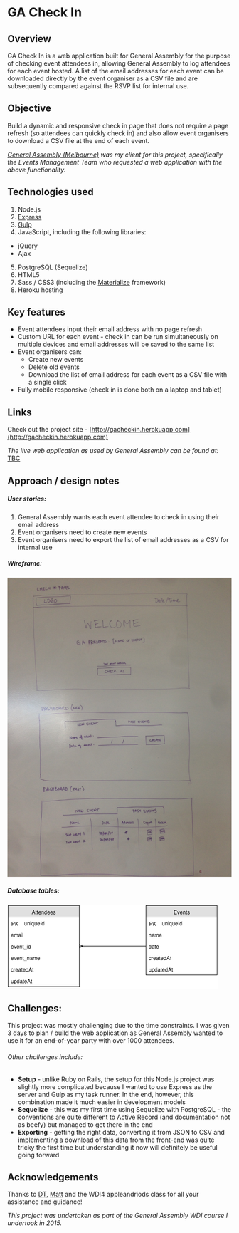 # GA Check In

## Overview

GA Check In is a web application built for General Assembly for the purpose of checking event attendees in, allowing General Assembly to log attendees for each event hosted. A list of the email addresses for each event can be downloaded directly by the event organiser as a CSV file and are subsequently compared against the RSVP list for internal use.

## Objective

Build a dynamic and responsive check in page that does not require a page refresh (so attendees can quickly check in) and also allow event organisers to download a CSV file at the end of each event.

*[General Assembly (Melbourne)](https://generalassemb.ly/melbourne) was my client for this project, specifically the Events Management Team who requested a web application with the above functionality.*

## Technologies used

1. Node.js
2. [Express](http://expressjs.com/en/index.html)
3. [Gulp](http://gulpjs.com)
4. JavaScript, including the following libraries:
  - jQuery
  - Ajax
5. PostgreSQL (Sequelize)
6. HTML5
7. Sass / CSS3 (including the [Materialize](http://materializecss.com/) framework)
8. Heroku hosting

## Key features

- Event attendees input their email address with no page refresh
- Custom URL for each event - check in can be run simultaneously on multiple devices and email addresses will be saved to the same list
- Event organisers can:
  - Create new events
  - Delete old events
  - Download the list of email address for each event as a CSV file with a single click
- Fully mobile responsive (check in is done both on a laptop and tablet)

## Links

Check out the project site - [http://gacheckin.herokuapp.com](http://gacheckin.herokuapp.com)

*The live web application as used by General Assembly can be found at:* [TBC](TBC)

## Approach / design notes

##### User stories:

1. General Assembly wants each event attendee to check in using their email address
2. Event organisers need to create new events
3. Event organisers need to export the list of email addresses as a CSV for internal use

##### Wireframe:

![Image of Wireframe](https://raw.githubusercontent.com/avielgoh/WDI-Project-5-GA-Check-In/master/public/planning/wireframe.jpg)

##### Database tables:

![Image of Database tables](https://raw.githubusercontent.com/avielgoh/WDI-Project-5-GA-Check-In/master/public/planning/db_tables.png)

## Challenges:

This project was mostly challenging due to the time constraints. I was given 3 days to plan / build the web application as General Assembly wanted to use it for an end-of-year party with over 1000 attendees.

###### Other challenges include:

- **Setup** - unlike Ruby on Rails, the setup for this Node.js project was slightly more complicated because I wanted to use Express as the server and Gulp as my task runner. In the end, however, this combination made it much easier in development models
- **Sequelize** - this was my first time using Sequelize with PostgreSQL - the conventions are quite different to Active Record (and documentation not as beefy) but managed to get there in the end
- **Exporting** - getting the right data, converting it from JSON to CSV and implementing a download of this data from the front-end was quite tricky the first time but understanding it now will definitely be useful going forward

## Acknowledgements

Thanks to [DT](https://github.com/epoch), [Matt](https://github.com/mattswann) and the WDI4 appleandriods class for all your assistance and guidance!

*This project was undertaken as part of the General Assembly WDI course I undertook in 2015.*
